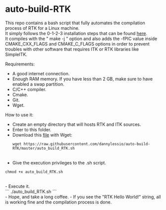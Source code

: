 # auto-build-RTK
This repo contains a bash script that fully automates the compilation process of RTK for a Linux machine.<br>
It simply follows the 0-1-2-3 installation steps that can be found  [here](http://wiki.openrtk.org/index.php/Main_Page#Step_0_-_Getting_ITK). <br>
It compiles with the " make -j " option and also adds the -fPIC value inside CMAKE_CXX_FLAGS and CMAKE_C_FLAGS options in order to prevent troubles with other software that requires ITK or RTK libraries like SimpleITK.

Requirements:
- A good internet connection.
- Enough RAM memory. If you have less than 2 GB, make sure to have enabled a swap partition.
- C/C++ compiler.
- Cmake.
- Git.
- Wget.

How to use it: 
- Create an empty directory that will hosts RTK and ITK sources.
- Enter to this folder.
- Download this [file](https://raw.githubusercontent.com/dannylessio/auto-build-RTK/master/auto_build_RTK.sh) with Wget:<br>
  ```
  wget https://raw.githubusercontent.com/dannylessio/auto-build-RTK/master/auto_build_RTK.sh
  ```
  <br>
- Give the execution privileges to the .sh script.<br>
 ```
 chmod +x auto_build_RTK.sh
 ```
 <br>
- Execute it.<br>
  ```
   ./auto_build_RTK.sh
  ```
  <br>
- Hope, and take a long coffee.
- If you see the "RTK Hello World!" string, all is working fine and the compilation process is done.
